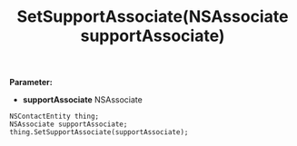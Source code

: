 ﻿---
uid: crmscript_ref_NSContactEntity_SetSupportAssociate
title: SetSupportAssociate(NSAssociate supportAssociate)
intellisense: NSContactEntity.SetSupportAssociate
keywords: NSContactEntity, GetSupportAssociate
so.topic: reference
---



**Parameter:** 
 - **supportAssociate** NSAssociate

```crmscript
NSContactEntity thing;
NSAssociate supportAssociate;
thing.SetSupportAssociate(supportAssociate);
```

